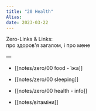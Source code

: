```yaml
---
title: "20 Health"
Alias:  
date: 2023-03-22  
---
```

Zero-Links & Links:  
про здоров'я загалом, і про мене

—  
  

- [[notes/zero/00 food - їжа]]

- [[notes/zero/00 sleeping]]

- [[notes/zero/00 health - info]]

- [[notes/вітаміни]]  
